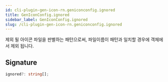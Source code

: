 ```yaml
---
id: cli-plugin-gen-icon-rn.geniconconfig.ignored
title: GenIconConfig.ignored
sidebar_label: GenIconConfig.ignored
slug: /cli-plugin-gen-icon-rn.geniconconfig.ignored
---
```






제외 될 아이콘 파일을 판별하는 패턴으로써, 파일이름이 패턴과 일치할 경우에 객체에서 제외 됩니다.

## Signature

```typescript
ignored?: string[];
```

